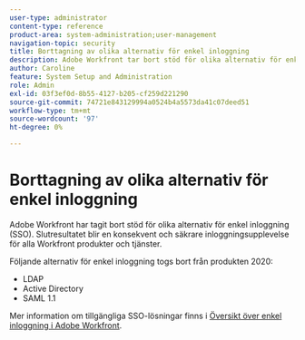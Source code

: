 ```yaml
---
user-type: administrator
content-type: reference
product-area: system-administration;user-management
navigation-topic: security
title: Borttagning av olika alternativ för enkel inloggning
description: Adobe Workfront tar bort stöd för olika alternativ för enkel inloggning (SSO). Slutresultatet blir en konsekvent och säkrare inloggningsupplevelse för alla Workfront produkter och tjänster.
author: Caroline
feature: System Setup and Administration
role: Admin
exl-id: 03f3ef0d-8b55-4127-b205-cf259d221290
source-git-commit: 74721e843129994a0524b4a5573da41c07deed51
workflow-type: tm+mt
source-wordcount: '97'
ht-degree: 0%

---
```


# Borttagning av olika alternativ för enkel inloggning

Adobe Workfront har tagit bort stöd för olika alternativ för enkel inloggning (SSO). Slutresultatet blir en konsekvent och säkrare inloggningsupplevelse för alla Workfront produkter och tjänster.

Följande alternativ för enkel inloggning togs bort från produkten 2020:

* LDAP
* Active Directory
* SAML 1.1

Mer information om tillgängliga SSO-lösningar finns i [Översikt över enkel inloggning i Adobe Workfront](../../add-users/single-sign-on/sso-in-workfront.md).
